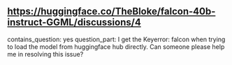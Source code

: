 ## https://huggingface.co/TheBloke/falcon-40b-instruct-GGML/discussions/4

contains_question: yes
question_part: I get the Keyerror: falcon when trying to load the model from huggingface hub directly. Can someone please help me in resolving this issue?